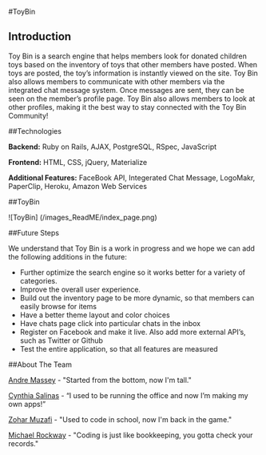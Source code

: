 #ToyBin

## Introduction

Toy Bin is a search engine that helps members look for donated children toys based on the inventory of toys that other members have posted. When toys are posted, the toy’s information is instantly viewed on the site. Toy Bin also allows members to communicate with other members via the integrated chat message system. Once messages are sent, they can be seen on the member’s profile page. Toy Bin also allows members to look at other profiles, making it the best way to stay connected with the Toy Bin Community! 

##Technologies

**Backend:** Ruby on Rails, AJAX, PostgreSQL, RSpec, JavaScript

**Frontend:** HTML, CSS, jQuery, Materialize

**Additional Features:** FaceBook API, Integerated Chat Message, LogoMakr, PaperClip, Heroku, Amazon Web Services 

##ToyBin 

![ToyBin] (/images_ReadME/index_page.png)

##Future Steps

We understand that Toy Bin is a work in progress and we hope we can add the following additions in the future: 

*	Further optimize the search engine so it works better for a variety of categories. 
*	Improve the overall user experience. 
*	Build out the inventory page to be more dynamic, so that members can easily browse for items
*	Have a better theme layout and color choices
*	Have chats page click into particular chats in the inbox
*	Register on Facebook and make it live. Also add more external API’s, such as Twitter or Github 
*	Test the entire application, so that all features are measured


##About The Team 
	
 [Andre Massey](https://www.linkedin.com/in/andremassey1) - "Started from the bottom, now I'm tall."

 [Cynthia Salinas](https://www.linkedin.com/in/cynthiagsalinas) - “I used to be running the office and now I’m making my own apps!”

[Zohar Muzafi](https://www.linkedin.com/in/zoharmuzafi) - "Used to code in school, now I'm back in the game."
	
[Michael Rockway](https://www.linkedin.com/in/mrockway) - "Coding is just like bookkeeping, you gotta check your records." 
